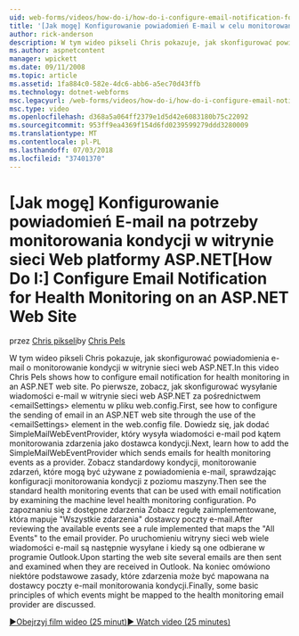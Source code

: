 ```yaml
---
uid: web-forms/videos/how-do-i/how-do-i-configure-email-notification-for-health-monitoring-on-an-aspnet-web-site
title: '[Jak mogę] Konfigurowanie powiadomień E-mail w celu monitorowania kondycji w witrynie sieci Web programu ASP.NET | Dokumentacja firmy Microsoft'
author: rick-anderson
description: W tym wideo pikseli Chris pokazuje, jak skonfigurować powiadomienia e-mail o monitorowanie kondycji w witrynie sieci web ASP.NET. Po pierwsze Zobacz jak skonfigurować wysyłanie e...
ms.author: aspnetcontent
manager: wpickett
ms.date: 09/11/2008
ms.topic: article
ms.assetid: 1fa884c0-582e-4dc6-abb6-a5ec70d43ffb
ms.technology: dotnet-webforms
msc.legacyurl: /web-forms/videos/how-do-i/how-do-i-configure-email-notification-for-health-monitoring-on-an-aspnet-web-site
msc.type: video
ms.openlocfilehash: d368a5a064ff2379e1d5d42e6083180b75c22092
ms.sourcegitcommit: 953ff9ea4369f154d6fd0239599279ddd3280009
ms.translationtype: MT
ms.contentlocale: pl-PL
ms.lasthandoff: 07/03/2018
ms.locfileid: "37401370"
---
```

<a name="how-do-i-configure-email-notification-for-health-monitoring-on-an-aspnet-web-site"></a><span data-ttu-id="27652-104">[Jak mogę] Konfigurowanie powiadomień E-mail na potrzeby monitorowania kondycji w witrynie sieci Web platformy ASP.NET</span><span class="sxs-lookup"><span data-stu-id="27652-104">[How Do I:] Configure Email Notification for Health Monitoring on an ASP.NET Web Site</span></span>
====================
<span data-ttu-id="27652-105">przez [Chris pikseli](https://twitter.com/chrispels)</span><span class="sxs-lookup"><span data-stu-id="27652-105">by [Chris Pels](https://twitter.com/chrispels)</span></span>

<span data-ttu-id="27652-106">W tym wideo pikseli Chris pokazuje, jak skonfigurować powiadomienia e-mail o monitorowanie kondycji w witrynie sieci web ASP.NET.</span><span class="sxs-lookup"><span data-stu-id="27652-106">In this video Chris Pels shows how to configure email notification for health monitoring in an ASP.NET web site.</span></span> <span data-ttu-id="27652-107">Po pierwsze, zobacz, jak skonfigurować wysyłanie wiadomości e-mail w witrynie sieci web ASP.NET za pośrednictwem &lt;emailSettings&gt; elementu w pliku web.config.</span><span class="sxs-lookup"><span data-stu-id="27652-107">First, see how to configure the sending of email in an ASP.NET web site through the use of the &lt;emailSettings&gt; element in the web.config file.</span></span> <span data-ttu-id="27652-108">Dowiedz się, jak dodać SimpleMailWebEventProvider, który wysyła wiadomości e-mail pod kątem monitorowania zdarzenia jako dostawca kondycji.</span><span class="sxs-lookup"><span data-stu-id="27652-108">Next, learn how to add the SimpleMailWebEventProvider which sends emails for health monitoring events as a provider.</span></span> <span data-ttu-id="27652-109">Zobacz standardowy kondycji, monitorowanie zdarzeń, które mogą być używane z powiadomienia e-mail, sprawdzając konfiguracji monitorowania kondycji z poziomu maszyny.</span><span class="sxs-lookup"><span data-stu-id="27652-109">Then see the standard health monitoring events that can be used with email notification by examining the machine level health monitoring configuration.</span></span> <span data-ttu-id="27652-110">Po zapoznaniu się z dostępne zdarzenia Zobacz regułę zaimplementowane, która mapuje "Wszystkie zdarzenia" dostawcy poczty e-mail.</span><span class="sxs-lookup"><span data-stu-id="27652-110">After reviewing the available events see a rule implemented that maps the "All Events" to the email provider.</span></span> <span data-ttu-id="27652-111">Po uruchomieniu witryny sieci web wiele wiadomości e-mail są następnie wysyłane i kiedy są one odbierane w programie Outlook.</span><span class="sxs-lookup"><span data-stu-id="27652-111">Upon starting the web site several emails are then sent and examined when they are received in Outlook.</span></span> <span data-ttu-id="27652-112">Na koniec omówiono niektóre podstawowe zasady, które zdarzenia może być mapowana na dostawcy poczty e-mail monitorowania kondycji.</span><span class="sxs-lookup"><span data-stu-id="27652-112">Finally, some basic principles of which events might be mapped to the health monitoring email provider are discussed.</span></span>

[<span data-ttu-id="27652-113">&#9654;Obejrzyj film wideo (25 minut)</span><span class="sxs-lookup"><span data-stu-id="27652-113">&#9654; Watch video (25 minutes)</span></span>](https://channel9.msdn.com/Blogs/ASP-NET-Site-Videos/how-do-i-configure-email-notification-for-health-monitoring-on-an-aspnet-web-site)
